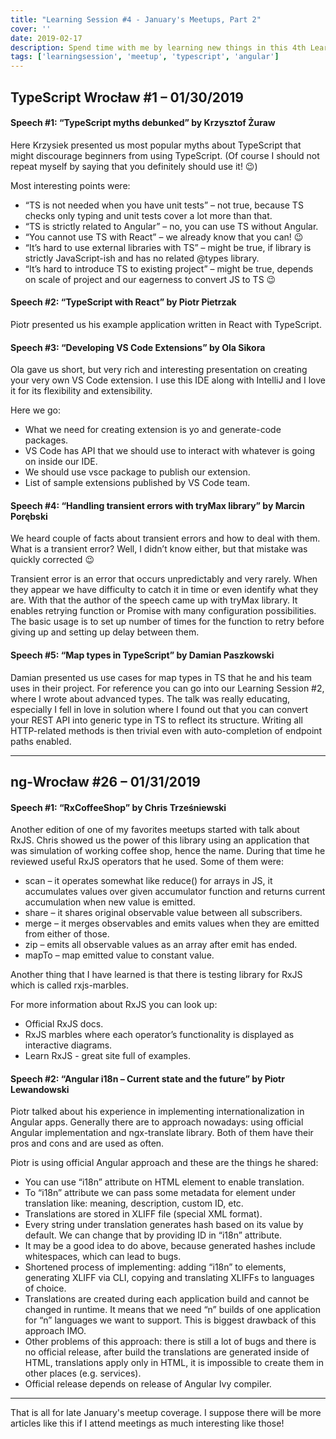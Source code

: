 ```yaml
---
title: "Learning Session #4 - January's Meetups, Part 2"
cover: ''
date: 2019-02-17
description: Spend time with me by learning new things in this 4th Learning Session!
tags: ['learningsession', 'meetup', 'typescript', 'angular']
---
```


## TypeScript Wrocław #1 – 01/30/2019

#### Speech #1: “TypeScript myths debunked” by Krzysztof Żuraw
Here Krzysiek presented us most popular myths about TypeScript that might discourage beginners from using TypeScript. (Of course I should not repeat myself by saying that you definitely should use it! 😉)

Most interesting points were:

- “TS is not needed when you have unit tests” – not true, because TS checks only typing and unit tests cover a lot more than that.
- “TS is strictly related to Angular” – no, you can use TS without Angular.
- “You cannot use TS with React” – we already know that you can! 😉
- “It’s hard to use external libraries with TS” – might be true, if library is strictly JavaScript-ish and has no related @types library.
- “It’s hard to introduce TS to existing project” – might be true, depends on scale of project and our eagerness to convert JS to TS 😉

#### Speech #2: “TypeScript with React” by Piotr Pietrzak

Piotr presented us his example application written in React with TypeScript.

#### Speech #3: “Developing VS Code Extensions” by Ola Sikora

Ola gave us short, but very rich and interesting presentation on creating your very own VS Code extension. I use this IDE along with IntelliJ and I love it for its flexibility and extensibility.

Here we go:

- What we need for creating extension is yo and generate-code packages.
- VS Code has API that we should use to interact with whatever is going on inside our IDE.
- We should use vsce package to publish our extension.
- List of sample extensions published by VS Code team.

#### Speech #4: “Handling transient errors with tryMax library” by Marcin Porębski

We heard couple of facts about transient errors and how to deal with them. What is a transient error? Well, I didn’t know either, but that mistake was quickly corrected 😉

Transient error is an error that occurs unpredictably and very rarely. When they appear we have difficulty to catch it in time or even identify what they are. With that the author of the speech came up with tryMax library. It enables retrying function or Promise with many configuration possibilities. The basic usage is to set up number of times for the function to retry before giving up and setting up delay between them.

#### Speech #5: “Map types in TypeScript” by Damian Paszkowski

Damian presented us use cases for map types in TS that he and his team uses in their project. For reference you can go into our Learning Session #2, where I wrote about advanced types. The talk was really educating, especially I fell in love in solution where I found out that you can convert your REST API into generic type in TS to reflect its structure. Writing all HTTP-related methods is then trivial even with auto-completion of endpoint paths enabled.

---

## ng-Wrocław #26 – 01/31/2019

#### Speech #1: “RxCoffeeShop” by Chris Trześniewski
Another edition of one of my favorites meetups started with talk about RxJS. Chris showed us the power of this library using an application that was simulation of working coffee shop, hence the name. During that time he reviewed useful RxJS operators that he used. Some of them were:

- scan – it operates somewhat like reduce() for arrays in JS, it accumulates values over given accumulator function and returns current accumulation when new value is emitted.
- share – it shares original observable value between all subscribers.
- merge – it merges observables and emits values when they are emitted from either of those.
- zip – emits all observable values as an array after emit has ended.
- mapTo – map emitted value to constant value.

Another thing that I have learned is that there is testing library for RxJS which is called rxjs-marbles.

For more information about RxJS you can look up:
- Official RxJS docs.
- RxJS marbles where each operator’s functionality is displayed as interactive diagrams.
- Learn RxJS - great site full of examples.

#### Speech #2: “Angular i18n – Current state and the future” by Piotr Lewandowski

Piotr talked about his experience in implementing internationalization in Angular apps. Generally there are to approach nowadays: using official Angular implementation and ngx-translate library. Both of them have their pros and cons and are used as often.

Piotr is using official Angular approach and these are the things he shared:

- You can use “i18n” attribute on HTML element to enable translation.
- To “i18n” attribute we can pass some metadata for element under translation like: meaning, description, custom ID, etc.
- Translations are stored in XLIFF file (special XML format).
- Every string under translation generates hash based on its value by default. We can change that by providing ID in “i18n” attribute.
- It may be a good idea to do above, because generated hashes include whitespaces, which can lead to bugs.
- Shortened process of implementing: adding “i18n” to elements, generating XLIFF via CLI, copying and translating XLIFFs to languages of choice.
- Translations are created during each application build and cannot be changed in runtime. It means that we need “n” builds of one application for “n” languages we want to support. This is biggest drawback of this approach IMO.
- Other problems of this approach: there is still a lot of bugs and there is no official release, after build the translations are generated inside of HTML, translations apply only in HTML, it is impossible to create them in other places (e.g. services).
- Official release depends on release of Angular Ivy compiler.

---

That is all for late January's meetup coverage. I suppose there will be more articles like this if I attend meetings as much interesting like those!